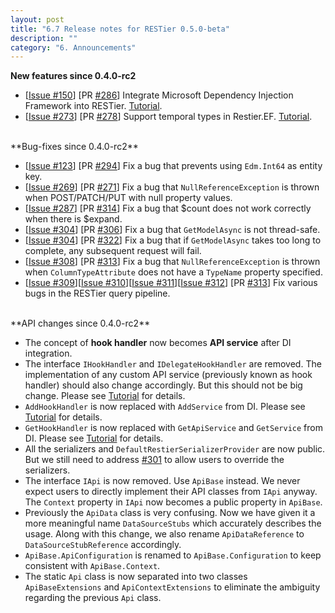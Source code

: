 ```yaml
---
layout: post
title: "6.7 Release notes for RESTier 0.5.0-beta"
description: ""
category: "6. Announcements"
---
```


**New features since 0.4.0-rc2**

 - [[Issue #150](https://github.com/OData/RESTier/issues/150)] [PR [#286](https://github.com/OData/RESTier/pull/286)] Integrate Microsoft Dependency Injection Framework into RESTier. [Tutorial](http://odata.github.io/RESTier/#04-04-Api-Service).
 - [[Issue #273](https://github.com/OData/RESTier/issues/273)] [PR [#278](https://github.com/OData/RESTier/pull/278)] Support temporal types in Restier.EF. [Tutorial](http://odata.github.io/RESTier/#03-07-Temporal).

<br/>
**Bug-fixes since 0.4.0-rc2**

 - [[Issue #123](https://github.com/OData/RESTier/issues/123)] [PR [#294](https://github.com/OData/RESTier/pull/294)] Fix a bug that prevents using `Edm.Int64` as entity key.
 - [[Issue #269](https://github.com/OData/RESTier/issues/269)] [PR [#271](https://github.com/OData/RESTier/pull/271)] Fix a bug that `NullReferenceException` is thrown when POST/PATCH/PUT with null property values.
 - [[Issue #287](https://github.com/OData/RESTier/issues/287)] [PR [#314](https://github.com/OData/RESTier/pull/314)] Fix a bug that $count does not work correctly when there is $expand.
 - [[Issue #304](https://github.com/OData/RESTier/issues/304)] [PR [#306](https://github.com/OData/RESTier/pull/306)] Fix a bug that `GetModelAsync` is not thread-safe.
 - [[Issue #304](https://github.com/OData/RESTier/issues/304)] [PR [#322](https://github.com/OData/RESTier/pull/322)] Fix a bug that if `GetModelAsync` takes too long to complete, any subsequent request will fail.
 - [[Issue #308](https://github.com/OData/RESTier/issues/308)] [PR [#313](https://github.com/OData/RESTier/pull/313)] Fix a bug that `NullReferenceException` is thrown when `ColumnTypeAttribute` does not have a `TypeName` property specified.
 - [[Issue #309](https://github.com/OData/RESTier/issues/309)][[Issue #310](https://github.com/OData/RESTier/issues/310)][[Issue #311](https://github.com/OData/RESTier/issues/311)][[Issue #312](https://github.com/OData/RESTier/issues/312)] [PR [#313](https://github.com/OData/RESTier/pull/313)] Fix various bugs in the RESTier query pipeline.

<br/>
**API changes since 0.4.0-rc2**

 - The concept of **hook handler** now becomes **API service** after DI integration.
 - The interface `IHookHandler` and `IDelegateHookHandler` are removed. The implementation of any custom API service (previously known as hook handler) should also change accordingly. But this should not be big change. Please see [Tutorial](http://odata.github.io/RESTier/#04-04-Api-Service) for details.
 - `AddHookHandler` is now replaced with `AddService` from DI. Please see [Tutorial](http://odata.github.io/RESTier/#04-04-Api-Service) for details.
 - `GetHookHandler` is now replaced with `GetApiService` and `GetService` from DI. Please see [Tutorial](http://odata.github.io/RESTier/#04-04-Api-Service) for details.
 - All the serializers and `DefaultRestierSerializerProvider` are now public. But we still need to address [#301](https://github.com/OData/RESTier/issues/301) to allow users to override the serializers.
 - The interface `IApi` is now removed. Use `ApiBase` instead. We never expect users to directly implement their API classes from `IApi` anyway. The `Context` property in `IApi` now becomes a public property in `ApiBase`.
 - Previously the `ApiData` class is very confusing. Now we have given it a more meaningful name `DataSourceStubs` which accurately describes the usage. Along with this change, we also rename `ApiDataReference` to `DataSourceStubReference` accordingly.
 - `ApiBase.ApiConfiguration` is renamed to `ApiBase.Configuration` to keep consistent with `ApiBase.Context`.
 - The static `Api` class is now separated into two classes `ApiBaseExtensions` and `ApiContextExtensions` to eliminate the ambiguity regarding the previous `Api` class.